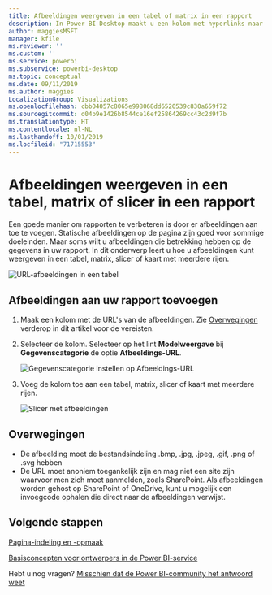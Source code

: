 ```yaml
---
title: Afbeeldingen weergeven in een tabel of matrix in een rapport
description: In Power BI Desktop maakt u een kolom met hyperlinks naar afbeeldingen. Voeg vervolgens in Power BI Desktop of de Power BI-service deze hyperlinks toe aan een tabel, matrix, slicer of kaart met meerdere rijen in een rapport om de afbeelding weer te geven.
author: maggiesMSFT
manager: kfile
ms.reviewer: ''
ms.custom: ''
ms.service: powerbi
ms.subservice: powerbi-desktop
ms.topic: conceptual
ms.date: 09/11/2019
ms.author: maggies
LocalizationGroup: Visualizations
ms.openlocfilehash: cbb04057c8065e998068dd6520539c830a659f72
ms.sourcegitcommit: d04b9e1426b8544ce16ef25864269cc43c2d9f7b
ms.translationtype: HT
ms.contentlocale: nl-NL
ms.lasthandoff: 10/01/2019
ms.locfileid: "71715553"
---
```

# <a name="display-images-in-a-table-matrix-or-slicer-in-a-report"></a>Afbeeldingen weergeven in een tabel, matrix of slicer in een rapport

Een goede manier om rapporten te verbeteren is door er afbeeldingen aan toe te voegen. Statische afbeeldingen op de pagina zijn goed voor sommige doeleinden. Maar soms wilt u afbeeldingen die betrekking hebben op de gegevens in uw rapport. In dit onderwerp leert u hoe u afbeeldingen kunt weergeven in een tabel, matrix, slicer of kaart met meerdere rijen. 

![URL-afbeeldingen in een tabel](media/power-bi-images-tables/power-bi-url-images-table.png)

## <a name="add-images-to-your-report"></a>Afbeeldingen aan uw rapport toevoegen

1. Maak een kolom met de URL's van de afbeeldingen. Zie [Overwegingen](#considerations) verderop in dit artikel voor de vereisten.

1. Selecteer de kolom. Selecteer op het lint **Modelweergave** bij **Gegevenscategorie** de optie **Afbeeldings-URL**.

    ![Gegevenscategorie instellen op Afbeeldings-URL](media/power-bi-images-tables/power-bi-set-url-image.png)

1. Voeg de kolom toe aan een tabel, matrix, slicer of kaart met meerdere rijen.

    ![Slicer met afbeeldingen](media/power-bi-images-tables/power-bi-url-images-slicer.png)

## <a name="considerations"></a>Overwegingen

- De afbeelding moet de bestandsindeling .bmp, .jpg, .jpeg, .gif, .png of .svg hebben
- De URL moet anoniem toegankelijk zijn en mag niet een site zijn waarvoor men zich moet aanmelden, zoals SharePoint. Als afbeeldingen worden gehost op SharePoint of OneDrive, kunt u mogelijk een invoegcode ophalen die direct naar de afbeeldingen verwijst. 


## <a name="next-steps"></a>Volgende stappen

[Pagina-indeling en -opmaak](/learn/modules/visuals-in-power-bi/12-formatting)

[Basisconcepten voor ontwerpers in de Power BI-service](service-basic-concepts.md)

Hebt u nog vragen? [Misschien dat de Power BI-community het antwoord weet](http://community.powerbi.com/)

